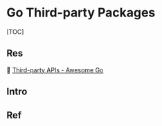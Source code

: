 # Go Third-party Packages

[TOC]



## Res
🔗 [Third-party APIs - Awesome Go](https://awesome-go.com/)


## Intro


## Ref

